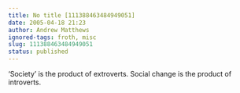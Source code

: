 ```yaml
---
title: No title [111388463484949051]
date: 2005-04-18 21:23
author: Andrew Matthews
ignored-tags: froth, misc
slug: 111388463484949051
status: published
---
```


‘Society’ is the product of extroverts. Social change is the product of introverts.
